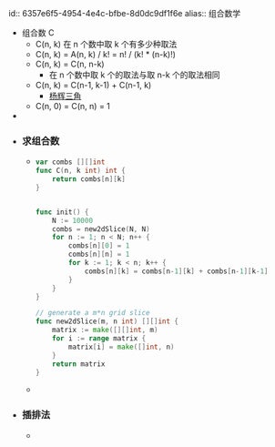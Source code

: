 id:: 6357e6f5-4954-4e4c-bfbe-8d0dc9df1f6e
alias:: 组合数学

- 组合数 C
	- C(n, k) 在 n 个数中取 k 个有多少种取法
	- C(n, k) = A(n, k) / k! = n! / (k! * (n-k)!)
	- C(n, k) = C(n, n-k)
		- 在 n 个数中取 k 个的取法与取 n-k 个的取法相同
	- C(n, k) = C(n-1, k-1) + C(n-1, k)
		- [杨辉三角](https://zh.m.wikipedia.org/zh-cn/%E6%9D%A8%E8%BE%89%E4%B8%89%E8%A7%92%E5%BD%A2)
	- C(n, 0) = C(n, n) = 1
-
- ### 求组合数
	- ```go
	  var combs [][]int
	  func C(n, k int) int {
	      return combs[n][k]
	  } 
	  
	  
	  func init() {
	      N := 10000
	      combs = new2dSlice(N, N)
	      for n := 1; n < N; n++ {
	          combs[n][0] = 1
	          combs[n][n] = 1
	          for k := 1; k < n; k++ {
	              combs[n][k] = combs[n-1][k] + combs[n-1][k-1] 
	          }
	      }
	  }
	  
	  // generate a m*n grid slice
	  func new2dSlice(m, n int) [][]int {
	      matrix := make([][]int, m)
	      for i := range matrix {
	          matrix[i] = make([]int, n)
	      }
	      return matrix
	  }
	  ```
	- ```go
	  ```
- ### 插排法
	-
